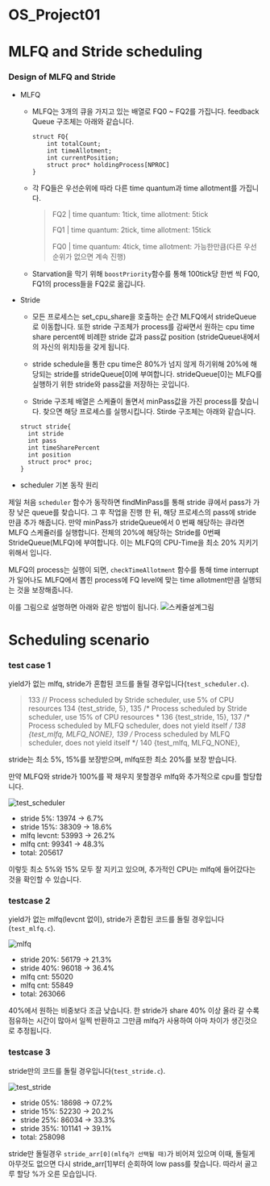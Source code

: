 # OS_Project01

#  MLFQ and Stride scheduling



### Design of MLFQ and Stride



+ MLFQ

  - MLFQ는 3개의 큐을 가지고 있는 배열로 FQ0 ~ FQ2를 가집니다. feedback Queue 구조체는 아래와 같습니다.

    ```
    struct FQ{
    	int totalCount;
    	int timeAllotment;
    	int currentPosition;
    	struct proc* holdingProcess[NPROC]
    }
    ```

  - 각 FQ들은 우선순위에 따라 다른 time quantum과 time allotment를 가집니다.

    > FQ2 | time quantum: 1tick, time allotment: 5tick
    >
    > FQ1 | time quantum: 2tick, time allotment: 15tick
    >
    > FQ0 | time quantum: 4tick, time allotment: 가능한만큼(다른 우선순위가 없으면 계속 진행)

  - Starvation을 막기 위해 `boostPriority`함수를 통해 100tick당 한번 씩 FQ0, FQ1의 process들을 FQ2로 옮깁니다.

+ Stride

  + 모든 프로세스는 set_cpu_share을 호출하는 순간 MLFQ에서  strideQueue로 이동합니다. 또한 stride 구조체가 process를 감싸면서 원하는 cpu time share percent에 비례한 stride 값과 pass값 position (strideQueue내에서의 자신의 위치)등을 갖게 됩니다.
  + stride schedule을 통한 cpu time은 80%가 넘지 않게 하기위해 20%에 해당되는 stride를 strideQueue[0]에 부여합니다. strideQueue[0]는 MLFQ를 실행하기 위한 stride와 pass값을 저장하는 곳입니다.

  + Stride 구조체 배열은 스케쥴이 돌면서 minPass값을 가진 process를 찾습니다. 찾으면 해당 프로세스를 실행시킵니다. Stirde 구조체는 아래와 같습니다.

  ```
  struct stride{
  	int stride
  	int pass
  	int timeSharePercent
  	int position
  	struct proc* proc;
  }
  ```

  

- scheduler 기본 동작 원리

제일 처음 `scheduler` 함수가 동작하면 findMinPass를 통해 stride 큐에서 pass가 가장 낮은 queue를 찾습니다. 그 후 작업을 진행 한 뒤, 해당 프로세스의 pass에 stride만큼 추가 해줍니다. 만약 minPass가 strideQueue에서 0 번째 해당하는 큐라면 MLFQ 스케쥴러를 실행합니다. 전체의 20%에 해당하는 Stride를 0번째 StrideQueue(MLFQ)에 부여합니다. 이는 MLFQ의 CPU-Time을 최소 20% 지키기 위해서 입니다.



 MLFQ의 process는 실행이 되면, `checkTimeAllotment` 함수를 통해 time interrupt가 일어나도 MLFQ에서 뽑힌 process에 FQ level에 맞는 time allotment만큼 실행되는 것을 보장해줍니다.

이를 그림으로 설명하면 아래와 같은 방법이 됩니다.
![스케쥴설계그림](D:\RJ\STUDY\3학년\1학기\운영체제\project\forgithub\OperationSystemProject\md_image\스케쥴설계그림.png)

# Scheduling scenario



### test case 1

yield가 없는 mlfq, stride가 혼합된 코드를 돌릴 경우입니다(`test_scheduler.c`).

>133		// Process scheduled by Stride scheduler, use 5% of CPU resources 
>134         {test_stride, 5},
>135         /* Process scheduled by Stride scheduler, use 15% of CPU resources *
>136         {test_stride, 15},
>137         /* Process scheduled by MLFQ scheduler, does not yield itself */
>138         {test_mlfq, MLFQ_NONE},
>139         /* Process scheduled by MLFQ scheduler, does not yield itself */
>140         {test_mlfq, MLFQ_NONE},



stride는 최소 5%, 15%를  보장받으며, mlfq또한 최소 20%를 보장 받습니다. 

만약 MLFQ와 stride가 100%를 꽉 채우지 못할경우 mlfq와 추가적으로 cpu를 할당합니다.

![test_scheduler](D:\RJ\STUDY\3학년\1학기\운영체제\project\forgithub\OperationSystemProject\md_image\test_scheduler.png)

+ stride 5%: 13974 -> 6.7%
+ stride 15%: 38309 -> 18.6% 
+ mlfq levcnt: 53993 -> 26.2%
+ mlfq cnt: 99341 -> 48.3%
+ total: 205617

이렇듯 최소 5%와 15% 모두 잘 지키고 있으며, 추가적인 CPU는 mlfq에 들어갔다는 것을 확인할 수 있습니다.

### testcase 2

yield가 없는 mlfq(levcnt 없이), stride가 혼합된 코드를 돌릴 경우입니다(`test_mlfq.c`).

![mlfq](D:\RJ\STUDY\3학년\1학기\운영체제\project\forgithub\OperationSystemProject\md_image\mlfq.PNG)

+ stride 20%: 56179 -> 21.3%
+ stride 40%: 96018 -> 36.4% 
+ mlfq cnt: 55020 
+ mlfq cnt: 55849 
+ total: 263066


40%에서 원하는 비중보다 조금 낮습니다. 한 stride가 share 40% 이상 올라 갈 수록 점유하는 시간이 많아서 일찍 반환하고 그만큼 mlfq가 사용하여 아마 차이가 생긴것으로 추정됩니다.

### testcase 3

stride만의 코드를 돌릴 경우입니다(`test_stride.c`).

![test_stride](D:\RJ\STUDY\3학년\1학기\운영체제\project\forgithub\OperationSystemProject\md_image\test_stride.png)

+ stride 05%: 18698 -> 07.2%
+ stride 15%: 52230 -> 20.2%
+ stride 25%: 86034 -> 33.3%
+ stride 35%: 101141 -> 39.1%
+ total: 258098

stride만 돌릴경우 `stride_arr[0](mlfq가 선택될 때)`가 비어져 있으며 이때, 돌릴게 아무것도 없으면 다시 stride_arr[1]부터 순회하여 low pass를 찾습니다. 따라서 골고루 할당 %가 오른 모습입니다.
